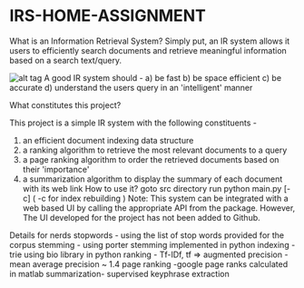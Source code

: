 # IRS-HOME-ASSIGNMENT
What is an Information Retrieval System?
Simply put, an IR system allows it users to efficiently search documents and retrieve meaningful information based on a search text/query.

![alt tag](https://raw.github.com/sudhanshumittal/Information-retrieval-system/master/images/img.gif)
A good IR system should -
a) be fast
b) be space efficient
c) be accurate
d) understand the users query in an 'intelligent' manner

What constitutes this project?

This project is a simple IR system with the following constituents -
1) an efficient document indexing data structure
2) a ranking algorithm to retrieve the most relevant documents to a query
3) a page ranking algorithm to order the retrieved documents based on their 'importance'
4) a summarization algorithm to display the summary of each document with its web link
How to use it?
goto src directory run python main.py [-c] ( -c for index rebuilding )
Note: This system can be integrated with a web based UI by calling the appropriate API from the package. However, The UI developed for the project has not been added to Github.

Details for nerds
stopwords - using the list of stop words provided for the corpus
stemming - using porter stemming implemented in python
indexing - trie using bio library in python
ranking - Tf-IDf, tf => augmented
precision - mean average precision ~ 1.4
page ranking -google page ranks calculated in matlab
summarization- supervised keyphrase extraction
